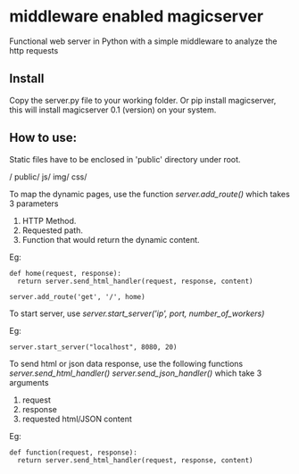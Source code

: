 # middleware enabled magicserver

Functional web server in Python with a simple middleware to analyze the http requests

## Install

Copy the server.py file to your working folder. Or pip install magicserver, this will install magicserver 0.1 (version) on your system.

## How to use:

Static files have to be enclosed in 'public' directory under root.

/
  public/
    js/
    img/
    css/


To map the dynamic pages, use the function
*server.add_route()* 
which takes 3 parameters

1. HTTP Method.
2. Requested path.
3. Function that would return the dynamic content.

Eg: 
```
def home(request, response):
  return server.send_html_handler(request, response, content)
  
server.add_route('get', '/', home)
```

To start server, use
*server.start_server('ip', port, number_of_workers)*

Eg:

  `server.start_server("localhost", 8080, 20)`

To send html or json data response, use the following functions
*server.send_html_handler()*
*server.send_json_handler()*
which take 3 arguments

1. request
2. response
3. requested html/JSON content

Eg:
```
def function(request, response):
  return server.send_html_handler(request, response, content)
```
